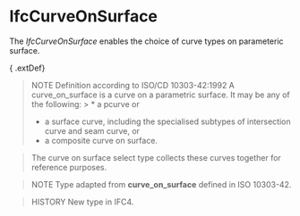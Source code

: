 # IfcCurveOnSurface

The _IfcCurveOnSurface_ enables the choice of curve types on parameteric surface.
<!-- end of short definition -->


{ .extDef}
> NOTE Definition according to ISO/CD 10303-42:1992
> A curve_on_surface is a curve on a parametric surface. It may be any of the following: > * a pcurve or
> * a surface curve, including the specialised subtypes of intersection curve and seam curve, or
> * a composite curve on surface.


> The curve on surface select type collects these curves together for reference purposes.

> NOTE Type adapted from **curve_on_surface** defined in ISO 10303-42.

> HISTORY New type in IFC4.
